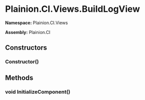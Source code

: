 
# Plainion.CI.Views.BuildLogView

**Namespace:** Plainion.CI.Views

**Assembly:** Plainion.CI


## Constructors

### Constructor()


## Methods

### void InitializeComponent()
